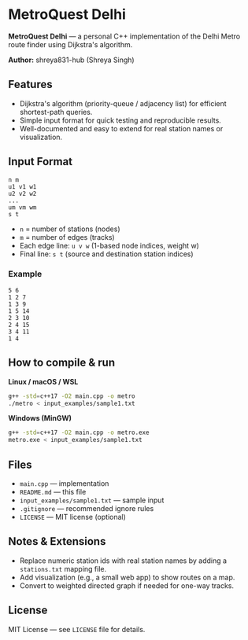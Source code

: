 # MetroQuest Delhi

**MetroQuest Delhi** — a personal C++ implementation of the Delhi Metro route finder using Dijkstra's algorithm.

**Author:** shreya831-hub (Shreya Singh)

## Features
- Dijkstra's algorithm (priority-queue / adjacency list) for efficient shortest-path queries.
- Simple input format for quick testing and reproducible results.
- Well-documented and easy to extend for real station names or visualization.

## Input Format
```
n m
u1 v1 w1
u2 v2 w2
...
um vm wm
s t
```
- `n` = number of stations (nodes)
- `m` = number of edges (tracks)
- Each edge line: `u v w` (1-based node indices, weight w)
- Final line: `s t` (source and destination station indices)

### Example
```
5 6
1 2 7
1 3 9
1 5 14
2 3 10
2 4 15
3 4 11
1 4
```

## How to compile & run
**Linux / macOS / WSL**
```bash
g++ -std=c++17 -O2 main.cpp -o metro
./metro < input_examples/sample1.txt
```

**Windows (MinGW)**
```bash
g++ -std=c++17 -O2 main.cpp -o metro.exe
metro.exe < input_examples/sample1.txt
```

## Files
- `main.cpp` — implementation
- `README.md` — this file
- `input_examples/sample1.txt` — sample input
- `.gitignore` — recommended ignore rules
- `LICENSE` — MIT license (optional)

## Notes & Extensions
- Replace numeric station ids with real station names by adding a `stations.txt` mapping file.
- Add visualization (e.g., a small web app) to show routes on a map.
- Convert to weighted directed graph if needed for one-way tracks.

## License
MIT License — see `LICENSE` file for details.
